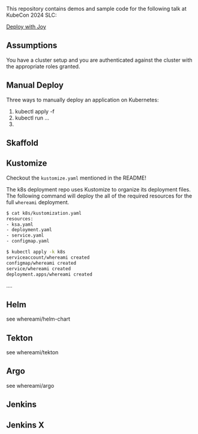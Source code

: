 This repository contains demos and sample code for the 
following talk at KubeCon 2024 SLC: 

[Deploy with Joy](https://events.linuxfoundation.org/kubecon-cloudnativecon-north-america/program/schedule/)

## Assumptions
You have a cluster setup and you are authenticated against the cluster with the appropriate roles granted. 

## Manual Deploy 
Three ways to manually deploy an application on Kubernetes:

1.  kubectl apply -f <yaml file> 
2. kubectl run ... 
3. 

## Skaffold 

## Kustomize 
Checkout the `kustomize.yaml` mentioned in the README!

The k8s deployment repo uses Kustomize to organize its deployment files. The following command will deploy the all of the required resources for the full `whereami` deployment.

```bash
$ cat k8s/kustomization.yaml
resources:
- ksa.yaml
- deployment.yaml
- service.yaml
- configmap.yaml

$ kubectl apply -k k8s
serviceaccount/whereami created
configmap/whereami created
service/whereami created
deployment.apps/whereami created
```

....

## Helm
see whereami/helm-chart  

## Tekton
see whereami/tekton

## Argo
see whereami/argo

## Jenkins


## Jenkins X
